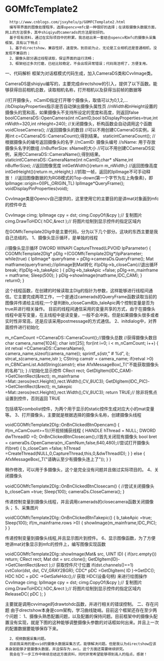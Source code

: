 # GOMfcTemplate2
      http://www.cnblogs.com/jsxyhelu/p/GOMFCTemplate2.html
      编写带界面的图像处理程序，选择opencv+mfc是一种很好的选择；在读取摄像头数据方面，网上的方法很多，其中shiqiyu的camerads的方法是较好的。
      基于现有资料，通过在实际项目中的积累，我总结出来一套结合opencv和mfc的摄像头采集框架。具有以下特点：
      1、基于directshow，兼容性好，速度快。到目前为止，无论是工业相机还是普通相机，没发现不兼容的；
      2、摄像头部分通过线程读取，保证界面的运行流畅；
      3、框架经过多次打磨，已经比较稳定，不会出现异常错误；代码简洁明了，方便复用。
 
一、代码解析
       框架为对话框模式代码生成，加入CameraDS类和CvvImage类。
      
CameraDS是shiqiyu编写的，主要完成directshow的引入，提供了以下函数。能够获得目前相机总数，读取相机名称，打开相机以及获得当前帧的数据等
 

//打开摄像头，nCamID指定打开哪个摄像头，取值可以为0,1,2,...
//bDisplayProperties指示是否自动弹出摄像头属性页
//nWidth和nHeight设置的摄像头的宽和高，如果摄像头不支持所设定的宽度和高度，则返回false
boolCCameraDS::OpenCamera(int nCamID,bool bDisplayProperties=true,int nWidth=320,int nHeight=240);
//关闭摄像头，析构函数会自动调用这个函数
voidCloseCamera();
//返回摄像头的数目
//可以不用创建CCameraDS实例，采用int c=CCameraDS::CameraCount();得到结果。
staticintCameraCount();
//根据摄像头的编号返回摄像头的名字
//nCamID: 摄像头编号
//sName: 用于存放摄像头名字的数组
//nBufferSize: sName的大小
//可以不用创建CCameraDS实例，采用CCameraDS::CameraName();得到结果。
staticintCCameraDS::CameraName(int nCamID,char* sName,int nBufferSize);
//返回图像宽度
intGetWidth(){return m_nWidth;}
//返回图像高度
intGetHeight(){return m_nHeight;}
//抓取一帧，返回的IplImage不可手动释放！
//返回图像数据的为RGB模式的Top-down(第一个字节为左上角像素)，即IplImage::origin=0(IPL_ORIGIN_TL)
IplImage*QueryFrame();
voidDisplayPinProperties(void);

 
CvvImage类是Opencv自己提供的，这里使用它的主要目的是讲mat对象画到mfc的控件中去

CvvImage cimg;
IplImage cpy = dst;
cimg.CopyOf(&cpy );// 复制图片
cimg.DrawToHDC( hDC,&rect );// 将图片绘制到显示控件的指定区域内

在GOMfcTemplate2Dlg中是主要代码，分为以下几个部分。这块的东西主要是我自己总结的。
1、摄像头显示循环，是单独的线程

//摄像头显示循环
DWORD WINAPI CaptureThread(LPVOID lpParameter)
{
CGOMfcTemplate2Dlg* pDlg =(CGOMfcTemplate2Dlg*)lpParameter;
while(true)
{
IplImage* queryframe = pDlg->cameraDs.QueryFrame();
Mat matframe(queryframe);//iplimage到Mat转化
if(pDlg->b_closeCam)//退出循环
break;
if(pDlg->b_takeApic )
{
pDlg->b_takeApic =false;
pDlg->m_mainframe = matframe;
Sleep(500);
}
pDlg->showImage(matframe,IDC_CAM);
}
return0;
}

这个线程函数，在创建的时候读取主Dlg的指针为参数，这样能够进行线程间通信。它主要完成两项工作，一个是通过camerads的QueryFrame函数读取当前的图像并传递给主线程;一个是判断b_closeCam和b_taleApic两个控制变量是否为true并进行相关操作。
目前的线程间通信采用的变量共享的方式，由于在摄像头线程中是写变量，在主线程中是读变量，一般不会冲突。但是如果摄像头很多或者实时性非常高，还是应该采用postmessage的方式通信。
2、initdialog中，对界面控件进行初始化

m_nCamCount =CCameraDS::CameraCount();//摄像头总数
//获得摄像头数目
char camera_name[1024];
char istr[25];
for(int i=0; i < m_nCamCount; i++)
{
int retval =CCameraDS::CameraName(i, camera_name,sizeof(camera_name));
sprintf_s(istr," # %d", i);
strcat_s(camera_name,istr );
CString camstr = camera_name;
if(retval >0)
m_CBNCamList.AddString(camstr);
else
AfxMessageBox(_T("不能获取摄像头的名称"));
}
//初始化显示控件
CRect rect;
GetDlgItem(IDC_CAM)->GetClientRect(&rect);
m_mainframe =Mat::zeros(rect.Height(),rect.Width(),CV_8UC3);
GetDlgItem(IDC_PIC)->GetClientRect(&rect);
m_takepic =Mat::zeros(rect.Height(),rect.Width(),CV_8UC3);
return TRUE;// 除非将焦点设置到控件，否则返回 TRUE

包括填写combolist控件，为两个用于显示的static控件生成对应大小的mat变量等。
3、打开摄像头，主要就是根据选择的摄像头名称，创建摄像头线程

voidCGOMfcTemplate2Dlg::OnBnClickedBtnOpencam()
{
if(m_nCamCount>=1)//开视频捕获线程
{
HANDLE hThread = NULL;
DWORD dwThreadID =0;
OnBnClickedBtnClosecam();//首先关闭现有摄像头
bool bret = cameraDs.OpenCamera(m_iCamNum,false,640,480);//尝试打开摄像头
if(bret)
{
b_closeCam =false;
hThread =CreateThread(NULL,0,CaptureThread,this,0,&dwThreadID);
}
}
else
{
AfxMessageBox(_T("请确认至少有摄像头连上了"));
}
}

稍作修改，可以用于多摄像头，这个是完全没有问题并且做过实际项目的。
4、关闭摄像头

voidCGOMfcTemplate2Dlg::OnBnClickedBtnClosecam()
{
//尝试关闭摄像头
b_closeCam =true;
Sleep(100);
cameraDs.CloseCamera();
}

传递控制变量到摄像头线程，并且调用camerads的closecamera函数关闭摄像头；
5、采集图片

voidCGOMfcTemplate2Dlg::OnBnClickedBtnTakepic()
{
b_takeApic =true;
Sleep(100);
if(m_mainframe.rows >0)
{
showImage(m_mainframe,IDC_PIC);
}
}

传递控制变量到摄像头线程,并且显示图片到控件。
6、显示图像函数，为了方便地讲mat对象显示到mfc的控件上，编写图像实现函数

voidCGOMfcTemplate2Dlg::showImage(Mat& src, UINT ID)
{
if(src.empty())
return;
CRect rect;
Mat dst = src.clone();
GetDlgItem(ID)->GetClientRect(&rect );// 获取控件尺寸位置
if(dst.channels()==1)
cvtColor(dst, dst, CV_GRAY2BGR);
CDC* pDC =GetDlgItem( ID )->GetDC();
HDC hDC = pDC ->GetSafeHdc();// 获取 HDC(设备句柄) 来进行绘图操作
CvvImage cimg;
IplImage cpy = dst;
cimg.CopyOf(&cpy );// 复制图片
cimg.DrawToHDC( hDC,&rect );// 将图片绘制到显示控件的指定区域内
ReleaseDC( pDC );
}

主要就是调用cvvimage的drawtohdc函数，并进行相关的错误控制。
二、存在问题
      由于directshow本身是com架构，学习曲线陡峭。目前这个框架还存在至少两个问题：
      1、摄像头熟悉配置问题，以及配置的保持问题。目前框架中的摄像头配置没有实现，就是下图的这种能够调整摄像头参数的对话框如何出来。并且上一次的配置数据要能够保存下来。
      
      2、视频数据采集问题。
      目前我采用的是xvid的摄像头数据采集方式，能够解决问题。但是我认为directshow应该本身就能够才是摄像头数据，并且保存为.avi。这个方面还需要继续研究。
      我会在下一步工作中继续总结这方面资料，同时非常希望能够得到高人的指点，感谢！
 
